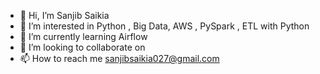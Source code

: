 - 👋 Hi, I’m Sanjib Saikia
- 👀 I’m interested in Python , Big Data, AWS , PySpark , ETL with Python
- 🌱 I’m currently learning Airflow
- 💞️ I’m looking to collaborate on 
- 📫 How to reach me sanjibsaikia027@gmail.com

<!---
SanjibSaikia/SanjibSaikia is a ✨ special ✨ repository because its `README.md` (this file) appears on your GitHub profile.
You can click the Preview link to take a look at your changes.
--->
